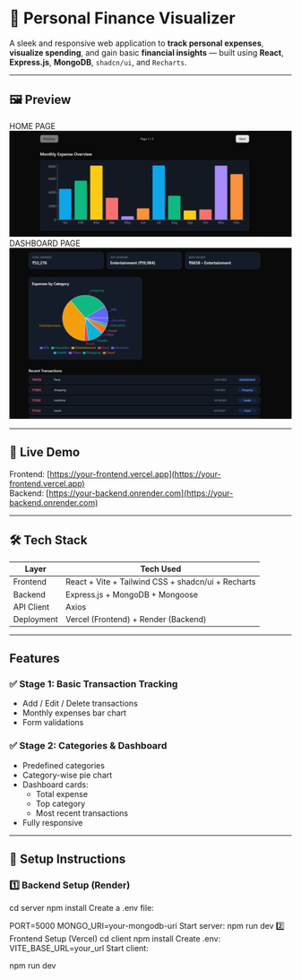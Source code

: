 # 💸 Personal Finance Visualizer

A sleek and responsive web application to **track personal expenses**, **visualize spending**, and gain basic **financial insights** — built using **React**, **Express.js**, **MongoDB**, `shadcn/ui`, and `Recharts`.

---

## 🖼️ Preview
HOME PAGE
![Home Page](./client/public/home-preview.png)  
DASHBOARD PAGE
![Dashboard](./client/public/dashboard-preview.png)

---

## 🚀 Live Demo

Frontend: [https://your-frontend.vercel.app](https://your-frontend.vercel.app)  
Backend: [https://your-backend.onrender.com](https://your-backend.onrender.com)

---

## 🛠️ Tech Stack

| Layer       | Tech Used                                      |
|-------------|------------------------------------------------|
| Frontend    | React + Vite + Tailwind CSS + shadcn/ui + Recharts |
| Backend     | Express.js + MongoDB + Mongoose                |
| API Client  | Axios                                          |
| Deployment  | Vercel (Frontend) + Render (Backend)           |

---

##  Features

### ✅ Stage 1: Basic Transaction Tracking

- Add / Edit / Delete transactions
- Monthly expenses bar chart
- Form validations


### ✅ Stage 2: Categories & Dashboard

- Predefined categories
- Category-wise pie chart
- Dashboard cards:
  - Total expense
  - Top category
  - Most recent transactions
- Fully responsive

---



## 🔧 Setup Instructions

### 1️⃣ Backend Setup (Render)
cd server
npm install
Create a .env file:

PORT=5000
MONGO_URI=your-mongodb-uri
Start server:
npm run dev
2️⃣ Frontend Setup (Vercel)
cd client
npm install
Create .env:
VITE_BASE_URL=your_url
Start client:

npm run dev
